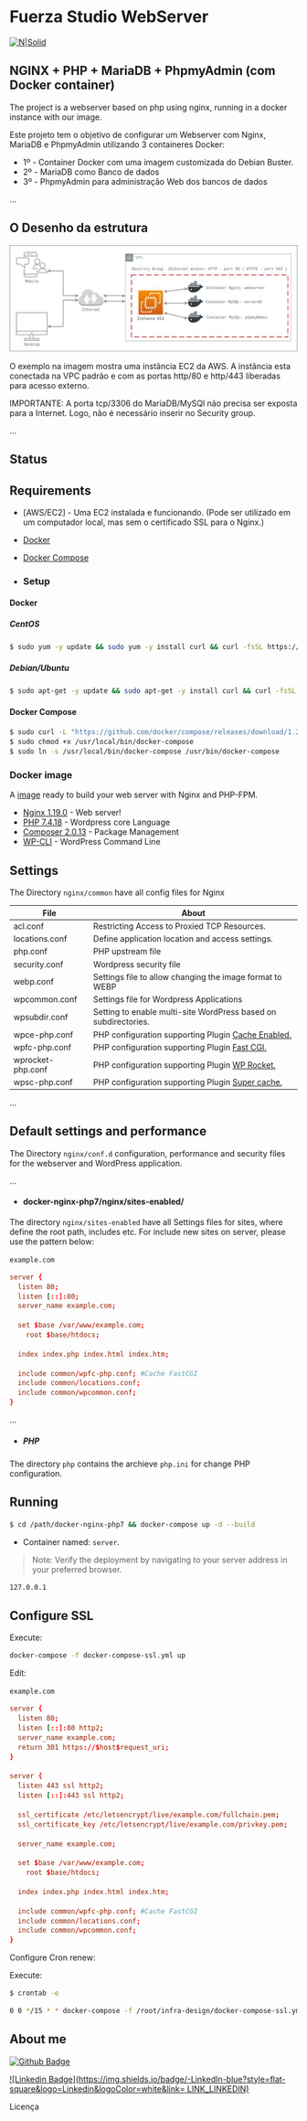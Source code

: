 # Fuerza Studio WebServer
[![N|Solid](https://www.fuerzastudio.com.br/wp-content/themes/fuerza/resources/img/logo.png)](https://www.fuerzastudio.com.br/)


## NGINX + PHP + MariaDB + PhpmyAdmin (com Docker container)

The project is a webserver based on php using nginx, running in a docker instance with our image.

Este projeto tem o objetivo de configurar um Webserver com Nginx, MariaDB e PhpmyAdmin utilizando 3 containeres Docker:

+ 1º - Container Docker com uma imagem customizada do Debian Buster.
+ 2º - MariaDB como Banco de dados
+ 3º - PhpmyAdmin para administração Web dos bancos de dados

...
## O Desenho da estrutura

![N|Solid](docs/imgs/docker-nginx-php-mysql.drawio.jpg)


O exemplo na imagem mostra uma instância EC2 da AWS. A instância esta conectada na VPC padrão e com as portas http/80 e http/443 liberadas para acesso externo.

IMPORTANTE: A porta tcp/3306 do MariaDB/MySQl não precisa ser exposta para a Internet. Logo, não é necessário inserir no Security group.

...
## Status


## Requirements

- [AWS/EC2] - Uma EC2 instalada e funcionando. (Pode ser utilizado em um computador local, mas sem o certificado SSL para o Nginx.)
- [Docker](https://www.docker.com/)
- [Docker Compose](https://docs.docker.com/compose/)


- ### Setup


#### Docker
##### CentOS
```sh
$ sudo yum -y update && sudo yum -y install curl && curl -fsSL https://get.docker.com | bash
```
##### Debian/Ubuntu
```sh
$ sudo apt-get -y update && sudo apt-get -y install curl && curl -fsSL https://get.docker.com | bash
```

#### Docker Compose
```sh
$ sudo curl -L "https://github.com/docker/compose/releases/download/1.27.4/docker-compose-$(uname -s)-$(uname -m)" -o /usr/local/bin/docker-compose
$ sudo chmod +x /usr/local/bin/docker-compose
$ sudo ln -s /usr/local/bin/docker-compose /usr/bin/docker-compose
```

### Docker image

A [image](https://hub.docker.com/r/linuxsolutions/server-web-nginx-php-fpm) ready to build your web server with Nginx and PHP-FPM.

* [Nginx 1.19.0](https://www.nginx.com/) - Web server!
* [PHP 7.4.18](https://www.php.net/) - Wordpress core Language
* [Composer 2.0.13](https://getcomposer.org/doc/00-intro.md) - Package Management
* [WP-CLI](https://developer.wordpress.org/cli/commands/) - WordPress Command Line

## Settings

The Directory `nginx/common` have all config files for Nginx

| File | About |
| ------ | ------ |
| acl.conf | Restricting Access to Proxied TCP Resources. |
| locations.conf | Define application location and access settings. | 
| php.conf | PHP upstream file  |
| security.conf | Wordpress security file |
| webp.conf | Settings file to allow changing the image format to WEBP |
| wpcommon.conf | Settings file for Wordpress Applications |
| wpsubdir.conf | Setting to enable multi-site WordPress based on subdirectories. |
| wpce-php.conf | PHP configuration supporting Plugin [Cache Enabled.](https://wordpress.org/plugins/cache-enabler/) |
| wpfc-php.conf | PHP configuration supporting Plugin [Fast CGI.](https://wordpress.org/plugins/nginx-cache/) |
| wprocket-php.conf | PHP configuration supporting Plugin [WP Rocket.](https://wpengine.com/solution-center/wp-rocket/#:~:text=WP%20Rocket%20is%20a%20premium,users%20as%20well%20as%20beginners.) |
| wpsc-php.conf | PHP configuration supporting Plugin [Super cache.](https://br.wordpress.org/plugins/wp-super-cache/) |

...
## Default settings and performance

The Directory `nginx/conf.d` configuration, performance and security files for the webserver and WordPress application.

...
- #### docker-nginx-php7/nginx/sites-enabled/

The directory `nginx/sites-enabled`  have all Settings files for sites, where define the root path, includes etc. For include new sites on server, please use the pattern below:

`example.com`
```conf
server {
  listen 80;
  listen [::]:80;
  server_name example.com;

  set $base /var/www/example.com;
	root $base/htdocs;

  index index.php index.html index.htm;

  include common/wpfc-php.conf; #Cache FastCGI
  include common/locations.conf;
  include common/wpcommon.conf;  
}
```

...
- ##### PHP
The directory `php` contains the archieve `php.ini` for change PHP configuration.


## Running

```sh
$ cd /path/docker-nginx-php7 && docker-compose up -d --build
```
* Container named: `server`.

> Note: Verify the deployment by navigating to your server address in
your preferred browser.

```sh
127.0.0.1
```

## Configure SSL

Execute:

```sh
docker-compose -f docker-compose-ssl.yml up
```

Edit:

`example.com`

```conf
server {
  listen 80;
  listen [::]:80 http2;
  server_name example.com;
  return 301 https://$host$request_uri;
}

server {
  listen 443 ssl http2;
  listen [::]:443 ssl http2;

  ssl_certificate /etc/letsencrypt/live/example.com/fullchain.pem;
  ssl_certificate_key /etc/letsencrypt/live/example.com/privkey.pem;
  
  server_name example.com;

  set $base /var/www/example.com;
	root $base/htdocs;

  index index.php index.html index.htm;

  include common/wpfc-php.conf; #Cache FastCGI
  include common/locations.conf;
  include common/wpcommon.conf;  
}
```

Configure Cron renew:

Execute:

```sh
$ crontab -e
```

```sh
0 0 */15 * * docker-compose -f /root/infra-design/docker-compose-ssl.yml up && docker kill -s HUP server >/dev/null 2>&1
```



## About me 
[![Github Badge](https://img.shields.io/badge/-Github-000?style=flat-square&logo=Github&logoColor=white&link=LINK_GIT)](LINK_GIT)

[![Linkedin Badge](https://img.shields.io/badge/-LinkedIn-blue?style=flat-square&logo=Linkedin&logoColor=white&link= LINK_LINKEDIN)]( LINK_LINKEDIN)




Licença
